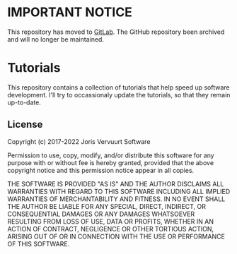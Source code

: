 # IMPORTANT NOTICE
This repository has moved to [GitLab](https://gitlab.joris-vervuurt.com/miscellaneous/tutorials).
The GitHub repository been archived and will no longer be maintained.

# Tutorials
This repository contains a collection of tutorials that help speed up software development.
I'll try to occassionaly update the tutorials, so that they remain up-to-date.

## License
Copyright (c) 2017-2022 Joris Vervuurt Software

Permission to use, copy, modify, and/or distribute this software for any purpose with or without fee is hereby granted, provided that the above copyright notice and this permission notice appear in all copies.

THE SOFTWARE IS PROVIDED "AS IS" AND THE AUTHOR DISCLAIMS ALL WARRANTIES WITH REGARD TO THIS SOFTWARE INCLUDING ALL IMPLIED WARRANTIES OF MERCHANTABILITY AND FITNESS. IN NO EVENT SHALL THE AUTHOR BE LIABLE FOR ANY SPECIAL, DIRECT, INDIRECT, OR CONSEQUENTIAL DAMAGES OR ANY DAMAGES WHATSOEVER RESULTING FROM LOSS OF USE, DATA OR PROFITS, WHETHER IN AN ACTION OF CONTRACT, NEGLIGENCE OR OTHER TORTIOUS ACTION, ARISING OUT OF OR IN CONNECTION WITH THE USE OR PERFORMANCE OF THIS SOFTWARE.
